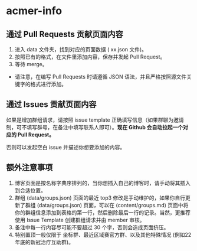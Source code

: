 # acmer-info

## 通过 Pull Requests 贡献页面内容

1. 进入 data 文件夹，找到对应的页面数据 ( xx.json 文件)。
2. 按照已有的格式，在文件里添加内容，保存并发起 Pull Request。
3. 等待 merge。

- 请注意，在编写 Pull Requests 时请遵循 JSON 语法，并且严格按照源文件关键字的格式进行添加。

## 通过 Issues 贡献页面内容

如果是增加群组请求，请按照 issue template 正确填写信息（如果群聊为邀请制，可不填写群号，在备注中填写联系人即可）。**现在 Github 会自动拉起一个对应的 Pull Request。**

否则可以发起空白 issue 并描述你想要添加的内容。

## 额外注意事项

1. 博客页面是按名称字典序排列的，当你想插入自己的博客时，请手动将其插入到合适位置。
2. 群组 (data/groups.json) 页面的最近 top3 修改是手动维护的，如果你自行更新了群组 (data/groups.json) 页面，可以在 (content/groups.md) 页面中将你的群组信息添加到表格的第一行，然后删除最后一行的记录。当然，更推荐使用 Issue Template 创建群组请求并由 member 审核。
3. 备注中每一行内容尽可能不要超过 30 个字，否则会造成页面挤压。
4. 特别置顶一般仅限于 坐标群、最近区域赛官方群、以及其他特殊情况 (例如22年底的新冠治疗互助群)。
